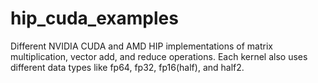 # hip_cuda_examples
Different NVIDIA CUDA and AMD HIP implementations of matrix multiplication, vector add, and reduce operations.
Each kernel also uses different data types like fp64, fp32, fp16(half), and half2.
